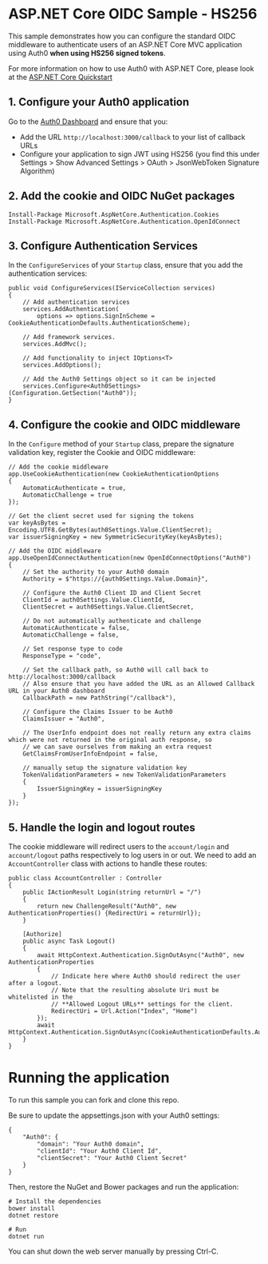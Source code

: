 # ASP.NET Core OIDC Sample - HS256

This sample demonstrates how you can configure the standard OIDC middleware to authenticate users of an ASP.NET Core MVC application using Auth0 **when using HS256 signed tokens**.

For more information on how to use Auth0 with ASP.NET Core, please look at the [ASP.NET Core Quickstart](https://auth0.com/docs/quickstart/webapp/aspnet-core)

## 1. Configure your Auth0 application

Go to the [Auth0 Dashboard](https://manage.auth0.com) and ensure that you:

* Add the URL `http://localhost:3000/callback` to your list of callback URLs
* Configure your application to sign JWT using HS256 (you find this under Settings > Show Advanced Settings > OAuth > JsonWebToken Signature Algorithm)

## 2. Add the cookie and OIDC NuGet packages

```
Install-Package Microsoft.AspNetCore.Authentication.Cookies
Install-Package Microsoft.AspNetCore.Authentication.OpenIdConnect
```

## 3. Configure Authentication Services

In the `ConfigureServices` of your `Startup` class, ensure that you add the authentication services:

```
public void ConfigureServices(IServiceCollection services)
{
    // Add authentication services
    services.AddAuthentication(
        options => options.SignInScheme = CookieAuthenticationDefaults.AuthenticationScheme);
            
    // Add framework services.
    services.AddMvc();

    // Add functionality to inject IOptions<T>
    services.AddOptions();

    // Add the Auth0 Settings object so it can be injected
    services.Configure<Auth0Settings>(Configuration.GetSection("Auth0"));
}
```

## 4. Configure the cookie and OIDC middleware

In the `Configure` method of your `Startup` class, prepare the signature validation key, register the Cookie and OIDC middleware:

```
// Add the cookie middleware
app.UseCookieAuthentication(new CookieAuthenticationOptions
{
    AutomaticAuthenticate = true,
    AutomaticChallenge = true
});

// Get the client secret used for signing the tokens
var keyAsBytes = Encoding.UTF8.GetBytes(auth0Settings.Value.ClientSecret);
var issuerSigningKey = new SymmetricSecurityKey(keyAsBytes);

// Add the OIDC middleware
app.UseOpenIdConnectAuthentication(new OpenIdConnectOptions("Auth0")
{
    // Set the authority to your Auth0 domain
    Authority = $"https://{auth0Settings.Value.Domain}",
                
    // Configure the Auth0 Client ID and Client Secret
    ClientId = auth0Settings.Value.ClientId,
    ClientSecret = auth0Settings.Value.ClientSecret,

    // Do not automatically authenticate and challenge
    AutomaticAuthenticate = false, 
    AutomaticChallenge = false,

    // Set response type to code
    ResponseType = "code",

    // Set the callback path, so Auth0 will call back to http://localhost:3000/callback
    // Also ensure that you have added the URL as an Allowed Callback URL in your Auth0 dashboard
    CallbackPath = new PathString("/callback"),

    // Configure the Claims Issuer to be Auth0
    ClaimsIssuer = "Auth0",
                
    // The UserInfo endpoint does not really return any extra claims which were not returned in the original auth response, so
    // we can save ourselves from making an extra request
    GetClaimsFromUserInfoEndpoint = false,

    // manually setup the signature validation key
    TokenValidationParameters = new TokenValidationParameters
    {
        IssuerSigningKey = issuerSigningKey
    }
});
```

## 5. Handle the login and logout routes

The cookie middleware will redirect users to the `account/login` and `account/logout` paths respectively to log users in or out. We need to add an `AccountController` class with actions to handle these routes:

```
public class AccountController : Controller
{
    public IActionResult Login(string returnUrl = "/")
    {
        return new ChallengeResult("Auth0", new AuthenticationProperties() {RedirectUri = returnUrl});
    }

    [Authorize]
    public async Task Logout()
    {
        await HttpContext.Authentication.SignOutAsync("Auth0", new AuthenticationProperties
        {
            // Indicate here where Auth0 should redirect the user after a logout.
            // Note that the resulting absolute Uri must be whitelisted in the 
            // **Allowed Logout URLs** settings for the client.
            RedirectUri = Url.Action("Index", "Home")
        });
        await HttpContext.Authentication.SignOutAsync(CookieAuthenticationDefaults.AuthenticationScheme);
    }
}
```

# Running the application

To run this sample you can fork and clone this repo.

Be sure to update the appsettings.json with your Auth0 settings:

    {
        "Auth0": {
            "domain": "Your Auth0 domain",
            "clientId": "Your Auth0 Client Id",
            "clientSecret": "Your Auth0 Client Secret"
        } 
    }

Then, restore the NuGet and Bower packages and run the application:

```
# Install the dependencies
bower install
dotnet restore

# Run
dotnet run
```

You can shut down the web server manually by pressing Ctrl-C.

